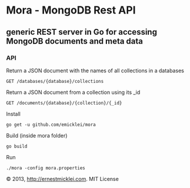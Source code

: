 # Mora - MongoDB Rest API

## generic REST server in Go for accessing MongoDB documents and meta data
	
### API	
	
Return a JSON document with the names of all collections in a databases
		
	GET /databases/{database}/collections

Return a JSON document from a collection using its _id

	GET /documents/{database}/{collection}/{_id}
			
Install
						
	go get -u github.com/emicklei/mora
	
Build (inside mora folder)
	
	go build 

Run

	./mora -config mora.properties
	
&copy; 2013, http://ernestmicklei.com. MIT License	